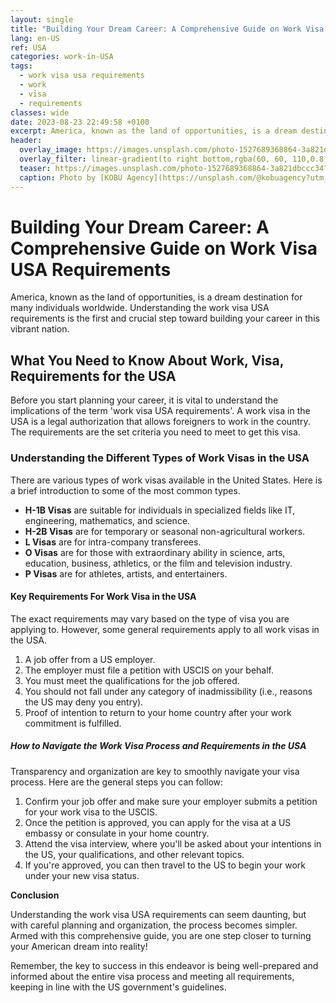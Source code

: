 ```yaml
---
layout: single
title: "Building Your Dream Career: A Comprehensive Guide on Work Visa USA Requirements"
lang: en-US
ref: USA
categories: work-in-USA
tags:
  - work visa usa requirements
  - work
  - visa
  - requirements
classes: wide
date: 2023-08-23 22:49:58 +0100
excerpt: America, known as the land of opportunities, is a dream destination for many individuals worldwide.
header:
  overlay_image: https://images.unsplash.com/photo-1527689368864-3a821dbccc34?crop=entropy&cs=tinysrgb&fit=max&fm=jpg&ixid=M3w0Nzk0ODB8MHwxfHNlYXJjaHw4fHx3b3JrJTIwdmlzYSUyMHVzYSUyMHJlcXVpcmVtZW50cyUyQyUyMHdvcmslMkMlMjB2aXNhJTJDJTIwcmVxdWlyZW1lbnRzfGVufDB8MHx8fDE2OTI4MjYyNzl8MA&ixlib=rb-4.0.3&q=80&w=1080
  overlay_filter: linear-gradient(to right bottom,rgba(60, 60, 110,0.8), rgba(178, 34, 52, 0.5))
  teaser: https://images.unsplash.com/photo-1527689368864-3a821dbccc34?crop=entropy&cs=tinysrgb&fit=max&fm=jpg&ixid=M3w0Nzk0ODB8MHwxfHNlYXJjaHw4fHx3b3JrJTIwdmlzYSUyMHVzYSUyMHJlcXVpcmVtZW50cyUyQyUyMHdvcmslMkMlMjB2aXNhJTJDJTIwcmVxdWlyZW1lbnRzfGVufDB8MHx8fDE2OTI4MjYyNzl8MA&ixlib=rb-4.0.3&q=80&w=400
  caption: Photo by [KOBU Agency](https://unsplash.com/@kobuagency?utm_source=wenospeakamericano&utm_medium=referral) on [Unsplash](https://unsplash.com/?utm_source=wenospeakamericano&utm_medium=referral)
---
```

  
  # Building Your Dream Career: A Comprehensive Guide on Work Visa USA Requirements

America, known as the land of opportunities, is a dream destination for many individuals worldwide. Understanding the work visa USA requirements is the first and crucial step toward building your career in this vibrant nation.

## What You Need to Know About Work, Visa, Requirements for the USA

Before you start planning your career, it is vital to understand the implications of the term 'work visa USA requirements'. A work visa in the USA is a legal authorization that allows foreigners to work in the country. The requirements are the set criteria you need to meet to get this visa.

### Understanding the Different Types of Work Visas in the USA

There are various types of work visas available in the United States. Here is a brief introduction to some of the most common types.

* __H-1B Visas__ are suitable for individuals in specialized fields like IT, engineering, mathematics, and science.
* __H-2B Visas__ are for temporary or seasonal non-agricultural workers.
* __L Visas__ are for intra-company transferees.
* __O Visas__ are for those with extraordinary ability in science, arts, education, business, athletics, or the film and television industry.
* __P Visas__ are for athletes, artists, and entertainers.

#### Key Requirements For Work Visa in the USA

The exact requirements may vary based on the type of visa you are applying to. However, some general requirements apply to all work visas in the USA.

1. A job offer from a US employer.
2. The employer must file a petition with USCIS on your behalf.
3. You must meet the qualifications for the job offered.
4. You should not fall under any category of inadmissibility (i.e., reasons the US may deny you entry).
5. Proof of intention to return to your home country after your work commitment is fulfilled.

##### How to Navigate the Work Visa Process and Requirements in the USA

Transparency and organization are key to smoothly navigate your visa process. Here are the general steps you can follow:

1. Confirm your job offer and make sure your employer submits a petition for your work visa to the USCIS.
2. Once the petition is approved, you can apply for the visa at a US embassy or consulate in your home country.
3. Attend the visa interview, where you'll be asked about your intentions in the US, your qualifications, and other relevant topics.
4. If you're approved, you can then travel to the US to begin your work under your new visa status.

**Conclusion**

Understanding the work visa USA requirements can seem daunting, but with careful planning and organization, the process becomes simpler. Armed with this comprehensive guide, you are one step closer to turning your American dream into reality!

Remember, the key to success in this endeavor is being well-prepared and informed about the entire visa process and meeting all requirements, keeping in line with the US government's guidelines.